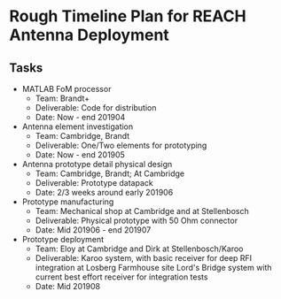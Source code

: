 # Rough Timeline Plan for REACH Antenna Deployment

## Tasks
- MATLAB FoM processor
    - Team: Brandt+
    - Deliverable: Code for distribution
    - Date: Now - end 201904
- Antenna element investigation
    - Team: Cambridge, Brandt
    - Deliverable: One/Two elements for prototyping
    - Date: Now - end 201905
- Antenna prototype detail physical design
    - Team: Cambridge, Brandt; At Cambridge
    - Deliverable: Prototype datapack
    - Date: 2/3 weeks around early 201906
- Prototype manufacturing
    - Team: Mechanical shop at Cambridge and at Stellenbosch
    - Deliverable: Physical prototype with 50 Ohm connector
    - Date: Mid 201906 - end 201907
- Prototype deployment
    - Team: Eloy at Cambridge and Dirk at Stellenbosch/Karoo
    - Deliverable: Karoo system, with basic receiver for deep RFI integration at Losberg Farmhouse site
                   Lord's Bridge system with current best effort receiver for integration tests
    - Date: Mid 201908